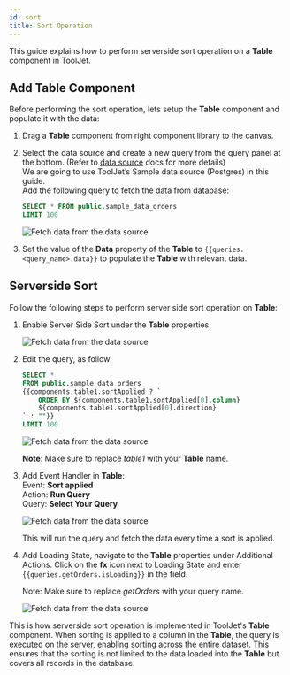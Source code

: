 ```yaml
---
id: sort
title: Sort Operation
---
```


This guide explains how to perform serverside sort operation on a **Table** component in ToolJet.

<div style={{paddingTop:'24px'}}>

## Add Table Component

Before performing the sort operation, lets setup the **Table** component and populate it with the data:

1. Drag a **Table** component from right component library to the canvas.
2. Select the data source and create a new query from the query panel at the bottom. (Refer to [data source](/docs/data-sources/overview) docs for more details) <br/>
    We are going to use ToolJet’s Sample data source (Postgres) in this guide.<br/>
    Add the following query to fetch the data from database:

    ```sql
    SELECT * FROM public.sample_data_orders
    LIMIT 100
    ```

    <img className="screenshot-full" src="/img/widgets/table/serverside-operations/fetch-data-query.png" alt="Fetch data from the data source" />

3. Set the value of the **Data** property of the **Table** to `{{queries.<query_name>.data}}` to populate the **Table** with relevant data.

</div>

<div style={{paddingTop:'24px'}}>

## Serverside Sort

Follow the following steps to perform server side sort operation on **Table**:

1. Enable Server Side Sort under the **Table** properties.

    <img className="screenshot-full" src="/img/widgets/table/serverside-operations/sort-property.png" alt="Fetch data from the data source" />

2. Edit the query, as follow:

    ```sql
    SELECT * 
    FROM public.sample_data_orders 
    {{components.table1.sortApplied ? `
        ORDER BY ${components.table1.sortApplied[0].column} 
        ${components.table1.sortApplied[0].direction}
    ` : ""}} 
    LIMIT 100
    ```

    <img className="screenshot-full" src="/img/widgets/table/serverside-operations/sort-query.png" alt="Fetch data from the data source" />

    **Note**: Make sure to replace *table1* with your **Table** name.

3. Add Event Handler in **Table**:<br/>
    Event: **Sort applied**<br/>
    Action: **Run Query**<br/>
    Query: **Select Your Query**

    <img className="screenshot-full" src="/img/widgets/table/serverside-operations/sort-eh.png" alt="Fetch data from the data source" />

    This will run the query and fetch the data every time a sort is applied.

4. Add Loading State, navigate to the **Table** properties under Additional Actions. Click on the **fx** icon next to Loading State and enter `{{queries.getOrders.isLoading}}` in the field.

    Note: Make sure to replace *getOrders* with your query name.

    <img className="screenshot-full" src="/img/widgets/table/serverside-operations/sort-loading.png" alt="Fetch data from the data source" />


This is how serverside sort operation is implemented in ToolJet's **Table** component. When sorting is applied to a column in the **Table**, the query is executed on the server, enabling sorting across the entire dataset. This ensures that the sorting is not limited to the data loaded into the **Table** but covers all records in the database.

</div>